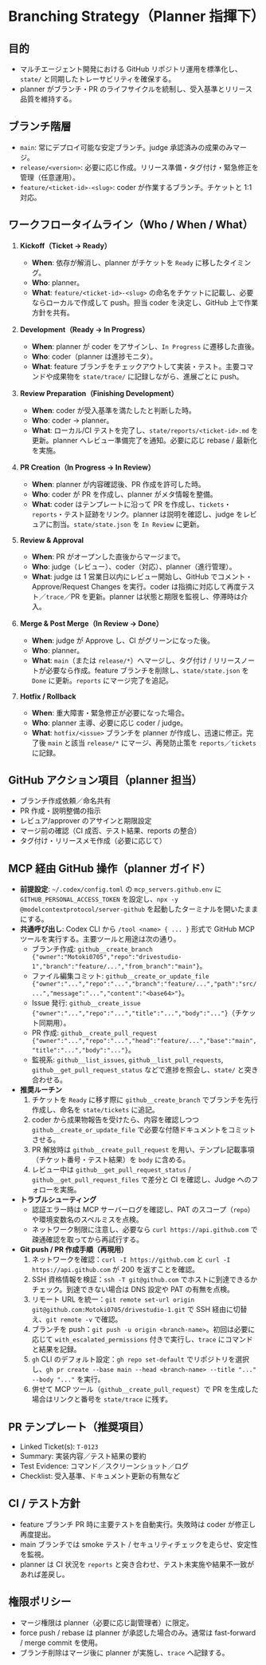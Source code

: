 # Branching Strategy（Planner 指揮下）

## 目的
- マルチエージェント開発における GitHub リポジトリ運用を標準化し、`state/` と同期したトレーサビリティを確保する。
- planner がブランチ・PR のライフサイクルを統制し、受入基準とリリース品質を維持する。

## ブランチ階層
- `main`: 常にデプロイ可能な安定ブランチ。judge 承認済みの成果のみマージ。
- `release/<version>`: 必要に応じ作成。リリース準備・タグ付け・緊急修正を管理（任意運用）。
- `feature/<ticket-id>-<slug>`: coder が作業するブランチ。チケットと 1:1 対応。

## ワークフロータイムライン（Who / When / What）

1. **Kickoff（Ticket → Ready）**
   - **When**: 依存が解消し、planner がチケットを `Ready` に移したタイミング。
   - **Who**: planner。
   - **What**: `feature/<ticket-id>-<slug>` の命名をチケットに記載し、必要ならローカルで作成して push。担当 coder を決定し、GitHub 上で作業方針を共有。

2. **Development（Ready → In Progress）**
   - **When**: planner が coder をアサインし、`In Progress` に遷移した直後。
   - **Who**: coder（planner は進捗モニタ）。
   - **What**: feature ブランチをチェックアウトして実装・テスト。主要コマンドや成果物を `state/trace/` に記録しながら、進展ごとに push。

3. **Review Preparation（Finishing Development）**
   - **When**: coder が受入基準を満たしたと判断した時。
   - **Who**: coder → planner。
   - **What**: ローカル/CI テストを完了し、`state/reports/<ticket-id>.md` を更新。planner へレビュー準備完了を通知。必要に応じ rebase / 最新化を実施。

4. **PR Creation（In Progress → In Review）**
   - **When**: planner が内容確認後、PR 作成を許可した時。
   - **Who**: coder が PR を作成し、planner がメタ情報を整備。
   - **What**: coder はテンプレートに沿って PR を作成し、`tickets`・`reports`・テスト証跡をリンク。planner は説明を確認し、judge をレビュアに割当。`state/state.json` を `In Review` に更新。

5. **Review & Approval**
   - **When**: PR がオープンした直後からマージまで。
   - **Who**: judge（レビュー）、coder（対応）、planner（進行管理）。
   - **What**: judge は 1 営業日以内にレビュー開始し、GitHub でコメント・Approve/Request Changes を実行。coder は指摘に対応して再度テスト／`trace`／PR を更新。planner は状態と期限を監視し、停滞時は介入。

6. **Merge & Post Merge（In Review → Done）**
   - **When**: judge が Approve し、CI がグリーンになった後。
   - **Who**: planner。
   - **What**: `main`（または `release/*`）へマージし、タグ付け / リリースノートが必要なら作成。feature ブランチを削除し、`state/state.json` を `Done` に更新。`reports` にマージ完了を追記。

7. **Hotfix / Rollback**
   - **When**: 重大障害・緊急修正が必要になった場合。
   - **Who**: planner 主導、必要に応じ coder / judge。
   - **What**: `hotfix/<issue>` ブランチを planner が作成し、迅速に修正。完了後 `main` と該当 `release/*` にマージ、再発防止策を `reports`／`tickets` に記録。

## GitHub アクション項目（planner 担当）
- ブランチ作成依頼／命名共有
- PR 作成・説明整備の指示
- レビュア/approver のアサインと期限設定
- マージ前の確認（CI 成否、テスト結果、reports の整合）
- タグ付け・リリースメモ作成（必要に応じて）

## MCP 経由 GitHub 操作（planner ガイド）
- **前提設定**: `~/.codex/config.toml` の `mcp_servers.github.env` に `GITHUB_PERSONAL_ACCESS_TOKEN` を設定し、`npx -y @modelcontextprotocol/server-github` を起動したターミナルを開いたままにする。
- **共通呼び出し**: Codex CLI から `/tool <name> { ... }` 形式で GitHub MCP ツールを実行する。主要ツールと用途は次の通り。
  - ブランチ作成: `github__create_branch {"owner":"Motoki0705","repo":"drivestudio-1","branch":"feature/...","from_branch":"main"}`。
  - ファイル編集コミット: `github__create_or_update_file {"owner":"...","repo":"...","branch":"feature/...","path":"src/...","message":"...","content":"<base64>"}`。
  - Issue 発行: `github__create_issue {"owner":"...","repo":"...","title":"...","body":"..."}`（チケット同期用）。
  - PR 作成: `github__create_pull_request {"owner":"...","repo":"...","head":"feature/...","base":"main","title":"...","body":"..."}`。
  - 監視系: `github__list_issues`, `github__list_pull_requests`, `github__get_pull_request_status` などで進捗を照会し、`state/` と突き合わせる。
- **推奨ルーチン**
  1. チケットを `Ready` に移す際に `github__create_branch` でブランチを先行作成し、命名を `state/tickets` に追記。
  2. coder から成果物報告を受けたら、内容を確認しつつ `github__create_or_update_file` で必要な付随ドキュメントをコミットさせる。
  3. PR 解放時は `github__create_pull_request` を用い、テンプレ記載事項（チケット番号・テスト結果）を `body` に含める。
  4. レビュー中は `github__get_pull_request_status` / `github__get_pull_request_files` で差分と CI を確認し、Judge へのフォローを実施。
- **トラブルシューティング**
  - 認証エラー時は MCP サーバーログを確認し、PAT のスコープ（`repo`）や環境変数名のスペルミスを点検。
  - ネットワーク制限に注意し、必要なら `curl https://api.github.com` で疎通確認を取ってから再試行する。
- **Git push / PR 作成手順（再現用）**
  1. ネットワークを確認：`curl -I https://github.com` と `curl -I https://api.github.com` が 200 を返すことを確認。
  2. SSH 資格情報を検証：`ssh -T git@github.com` でホストに到達できるかチェック。到達できない場合は DNS 設定や PAT の有無を点検。
  3. リモート URL を統一：`git remote set-url origin git@github.com:Motoki0705/drivestudio-1.git` で SSH 経由に切替え、`git remote -v` で確認。
  4. ブランチを push：`git push -u origin <branch-name>`。初回は必要に応じて `with_escalated_permissions` 付きで実行し、`trace` にコマンドと結果を記録。
  5. `gh` CLI のデフォルト設定：`gh repo set-default` でリポジトリを選択し、`gh pr create --base main --head <branch-name> --title "..." --body "..."` を実行。
  6. 併せて MCP ツール（`github__create_pull_request`）で PR を生成した場合はリンクと番号を `state/trace` に残す。

## PR テンプレート（推奨項目）
- Linked Ticket(s): `T-0123`
- Summary: 実装内容／テスト結果の要約
- Test Evidence: コマンド／スクリーンショット／ログ
- Checklist: 受入基準、ドキュメント更新の有無など

## CI / テスト方針
- feature ブランチ PR 時に主要テストを自動実行。失敗時は coder が修正し再度提出。
- main ブランチでは smoke テスト / セキュリティチェックを走らせ、安定性を監視。
- planner は CI 状況を `reports` と突き合わせ、テスト未実施や結果不一致があれば差戻し。

## 権限ポリシー
- マージ権限は planner（必要に応じ副管理者）に限定。
- force push / rebase は planner が承認した場合のみ。通常は fast-forward / merge commit を使用。
- ブランチ削除はマージ後に planner が実施し、`trace` へ記録する。
